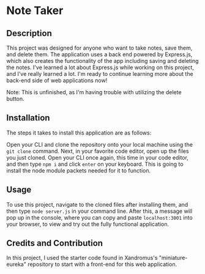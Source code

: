 # Note Taker

## Description

This project was designed for anyone who want to take notes, save them, and delete them. The application uses a back end powered by Express.js, which also creates the functionality of the app including saving and deleting the notes. I've learned a lot about Express.js while working on this project, and I've really learned a lot. I'm ready to continue learning more about the back-end side of web applications now!

Note: This is unfinished, as I'm having trouble with utilizing the delete button.

## Installation

The steps it takes to install this application are as follows:

Open your CLI and clone the repository onto your local machine using the `git clone` command. Next, in your favorite code editor, open up the files you just cloned.
Open your CLI once again, this time in your code editor, and then type `npm i` and click `enter` on your keyboard. This is going to install the node module packets needed for it to function.

## Usage

To use this project, navigate to the cloned files after installing them, and then type `node server.js` in your command line. After this, a message will pop up in the console, where you can copy and paste `localhost:3001` into your browser, to view and try out the fully functional application.

## Credits and Contribution

In this project, I used the starter code found in Xandromus's "miniature-eureka" repository to start with a front-end for this web application.
